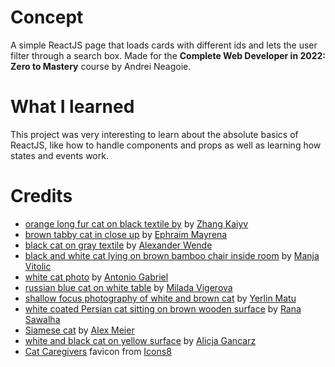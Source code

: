# Concept

A simple ReactJS page that loads cards with different ids and lets the user filter through a search box. Made for the **Complete Web Developer in 2022: Zero to Mastery** course by Andrei Neagoie.

# What I learned

This project was very interesting to learn about the absolute basics of ReactJS, like how to handle components and props as well as learning how states and events work.

# Credits

- [orange long fur cat on black textile by](https://unsplash.com/photos/2rUUGwMyXX0) by [Zhang Kaiyv](https://unsplash.com/@zhangkaiyv)
- [brown tabby cat in close up](https://unsplash.com/photos/8PO3-mdzMuE) by [Ephraim Mayrena](https://unsplash.com/@jexm)
- [black cat on gray textile](https://unsplash.com/photos/fGjdB6sno7w) by [Alexander Wende](https://unsplash.com/@alexwende)
- [black and white cat lying on brown bamboo chair inside room](https://unsplash.com/photos/gKXKBY-C-Dk) by [Manja Vitolic](https://unsplash.com/@madhatterzone)
- [white cat photo](https://unsplash.com/photos/0UkFKVxWLNs) by [Antonio Gabriel](https://unsplash.com/@gabriant)
- [russian blue cat on white table](https://unsplash.com/photos/7E9qvMOsZEM) by [Milada Vigerova](https://unsplash.com/@milada_vigerova)
- [shallow focus photography of white and brown cat](https://unsplash.com/photos/GtwiBmtJvaU) by [Yerlin Matu](https://unsplash.com/@yerlinmatu)
- [white coated Persian cat sitting on brown wooden surface](https://unsplash.com/photos/X7UR0BDz-UY) by [Rana Sawalha](https://unsplash.com/@ranasawalha)
- [Siamese cat](https://unsplash.com/photos/KGiQFgF7dkc) by [Alex Meier](https://unsplash.com/@alexmeier19)
- [white and black cat on yellow surface](https://unsplash.com/photos/HoC9ttceIGo) by [Alicja Gancarz](https://unsplash.com/@alisonstardust)
- [Cat Caregivers](https://icons8.com/icon/eamxpMbJepUN/cat-caregivers) favicon from [Icons8](https://icons8.com/)